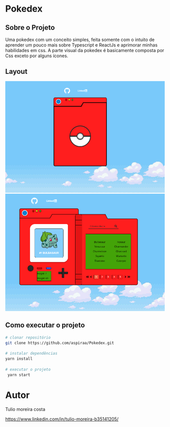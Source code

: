 # Pokedex





## Sobre o Projeto

Uma pokedex com um conceito simples, feita somente com o intuito de aprender um pouco mais sobre Typescript e ReactJs e aprimorar minhas habilidades em css.
A parte visual da pokedex é basicamente composta por Css exceto por alguns ícones. 
  
 ## Layout 
![imagem1](https://github.com/aspiraa/Pokedex/blob/main/src/assets/print01.png)
![imagem2](https://github.com/aspiraa/Pokedex/blob/main/src/assets/print02.png)
 
 
 
 ## Como executar o projeto
 
 ```bash
 # clonar repositório  
 git clone https://github.com/aspiraa/Pokedex.git
 
 # instalar dependências 
 yarn install
 
 # executar o projeto
  yarn start
 ```

# Autor

Tulio moreira costa

https://www.linkedin.com/in/tulio-moreira-b35141205/
